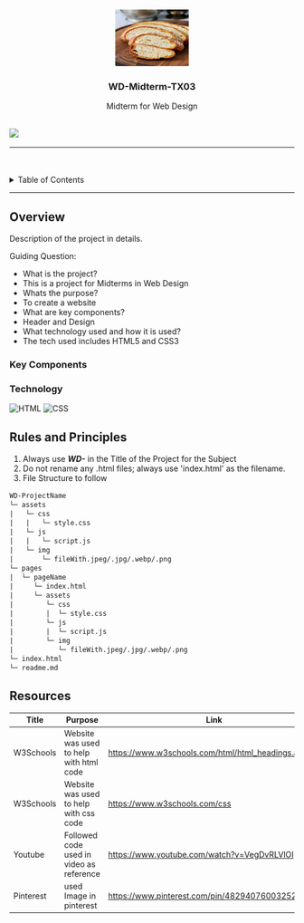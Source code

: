 <a name="readme-top"/>

<br/>

<br />
<div align="center">
  <a href="https://github.com/SmithTCM/">
    <img src="./assets/img/sourdough.jpeg" alt="Bread-1" width="130" height="100">
  </a>

  <h3 align="center">WD-Midterm-TX03</h3>
</div>
<div align="center">
  Midterm for Web Design
</div>

<br />

![](https://visit-counter.vercel.app/counter.png?page=SmithTCM/WD-Midterm-TX03)

---

<br />
<br />

<!-- TODO: If you want to add more layers for your readme -->
<details>
  <summary>Table of Contents</summary>
  <ol>
    <li>
      <a href="#overview">Overview</a>
      <ol>
        <li>
          <a href="#key-components">Key Components</a>
        </li>
        <li>
          <a href="#technology">Technology</a>
        </li>
      </ol>
    </li>
    <li>
      <a href="#rules-and-principles">Rules and Principles</a>
    </li>
    <li>
      <a href="#resources">Resources</a>
    </li>
  </ol>
</details>

---

## Overview

Description of the project in details.

Guiding Question:
- What is the project?
- This is a project for Midterms in Web Design
- Whats the purpose?
- To create a website
- What are key components?
- Header and Design
- What technology used and how it is used?
- The tech used includes HTML5 and CSS3

### Key Components
<!-- TODO: List of Key Components -->

### Technology
<!-- TODO: List of Technology Used -->
![HTML](https://img.shields.io/badge/HTML-E34F26?style=for-the-badge&logo=html5&logoColor=white)
![CSS](https://img.shields.io/badge/CSS-1572B6?style=for-the-badge&logo=css3&logoColor=white)

## Rules and Principles
1. Always use ***WD-*** in the Title of the Project for the Subject
2. Do not rename any .html files; always use 'index.html' as the filename.
3. File Structure to follow

```
WD-ProjectName
└─ assets
|   └─ css
|   |   └─ style.css
|   └─ js
|   |   └─ script.js
|   └─ img
|       └─ fileWith.jpeg/.jpg/.webp/.png
└─ pages
|  └─ pageName
|     └─ index.html
|     └─ assets
|        └─ css
|        |  └─ style.css
|        └─ js
|        |  └─ script.js
|        └─ img
|           └─ fileWith.jpeg/.jpg/.webp/.png
└─ index.html
└─ readme.md
```

## Resources

| Title | Purpose | Link |
|-|-|-|
| W3Schools | Website was used to help with html code | https://www.w3schools.com/html/html_headings.asp |
| W3Schools | Website was used to help with css code | https://www.w3schools.com/css |
| Youtube | Followed code used in video as reference | https://www.youtube.com/watch?v=VegDvRLVlOI |
| Pinterest | used Image in pinterest | https://www.pinterest.com/pin/482940760032522667/|